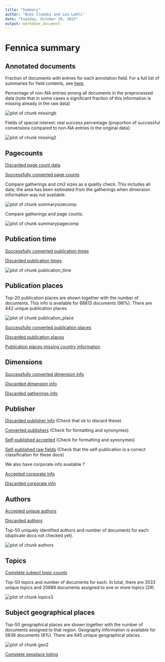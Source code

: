 ```yaml
---
title: "Summary"
author: "Niko Ilomäki and Leo Lahti"
date: "Tuesday, October 20, 2015"
output: markdown_document
---
```


# Fennica summary

## Annotated documents

Fraction of documents with entries for each annotation field. For a full list of summaries for field contents, see [here](https://github.com/rOpenGov/fennica/tree/master/inst/examples/output.tables).



Percentage of non-NA entries among all documents in the preprocessed data (note that in some cases a significant fraction of this information is missing already in the raw data)

![plot of chunk missingb](figure/missingb-1.png) 


Fields of special interest: real success percentage (proportion of successful conversions compared to non-NA entries in the original data):

![plot of chunk missing2](figure/missing2-1.png) 

## Pagecounts

[Discarded page count data](https://github.com/rOpenGov/fennica/blob/master/inst/examples/output.tables/pagecount_discarded.csv)

[Successfully converted page counts](https://github.com/rOpenGov/fennica/blob/master/inst/examples/output.tables/pagecount_conversion.csv)

Compare gatherings and cm2 sizes as a quality check. This includes all data; the area has been estimated from the gatherings when dimension information was not available.

![plot of chunk summarysizecomp](figure/summarysizecomp-1.png) 

Compare gatherings and page counts. 

![plot of chunk summarypagecomp](figure/summarypagecomp-1.png) 

## Publication time

[Successfully converted publication times](output.tables/publication-time-accepted.csv)

[Discarded publication times](output.tables/publication-time-discarded.csv)

![plot of chunk publication_time](figure/publication_time-1.png) 

## Publication places

Top-20 publication places are shown together with the number of documents. This info is available for 68813 documents (96%). There are 442 unique publication places.

![plot of chunk publication_place](figure/publication_place-1.png) 

[Successfully converted publication places](https://github.com/rOpenGov/fennica/blob/master/inst/examples/output.tables/publication_place_accepted.csv)

[Discarded publication places](https://github.com/rOpenGov/fennica/blob/master/inst/examples/output.tables/publication_place_discarded.csv)

[Publication places missing country information](https://github.com/rOpenGov/fennica/blob/master/inst/examples/output.tables/publication_place_missingcountry.csv)



## Dimensions

[Successfully converted dimension info](https://github.com/rOpenGov/fennica/blob/master/inst/examples/output.tables/accepted_dimensions.csv)

[Discarded dimension info](https://github.com/rOpenGov/fennica/blob/master/inst/examples/output.tables/missing_dimensions.csv)

[Discarded gatherings info](https://github.com/rOpenGov/fennica/blob/master/inst/examples/output.tables/missing_gatherings.csv)


## Publisher 

[Discarded publisher info](https://github.com/rOpenGov/fennica/blob/master/inst/examples/output.tables/publisher_discarded.csv) (Check that ok to discard these)

[Converted publishers](https://github.com/rOpenGov/fennica/blob/master/inst/examples/output.tables/publisher_accepted.csv) (Check for formatting and synonymes)

[Self-published accepted](https://github.com/rOpenGov/fennica/blob/master/inst/examples/output.tables/self_published_accepted.csv) (Check for formatting and synonymes)

[Self-published raw fields](https://github.com/rOpenGov/fennica/blob/master/inst/examples/output.tables/self_published_rawfields.csv) (Check that the self-publication is a correct classification for these docs)



We also have corporate info available ?

[Accepted corporate info](https://github.com/rOpenGov/fennica/blob/master/inst/examples/output.tables/corporate_accepted.csv)

[Discarded corporate info](https://github.com/rOpenGov/fennica/blob/master/inst/examples/output.tables/corporate_discarded.csv)


## Authors

[Accepted unique authors](https://github.com/rOpenGov/fennica/blob/master/inst/examples/output.tables/author_accepted.csv)

[Discarded authors](https://github.com/rOpenGov/fennica/blob/master/inst/examples/output.tables/author_discarded.csv)

Top-50 uniquely identified authors and number of documents for each (duplicate docs not checked yet).

![plot of chunk authors](figure/authors-1.png) 


## Topics






[Complete subject topic counts](https://github.com/rOpenGov/fennica/blob/master/inst/examples/output.tables/subjecttopics.tab)

Top-50 topics and number of documents for each. In total, there are 3533 unique topics and 20889 documents assigned to one or more topics (29).

![plot of chunk topics3](figure/topics3-1.png) 


## Subject geographical places



Top-50 geographical places are shown together with the number of documents assigned to that region. Geography information is available for 5838 documents (8%). There are 645 unique geographical places.

![plot of chunk geo2](figure/geo2-1.png) 



[Complete geoplace listing](https://github.com/rOpenGov/fennica/blob/master/inst/examples/output.tables/geoplaces.csv)
